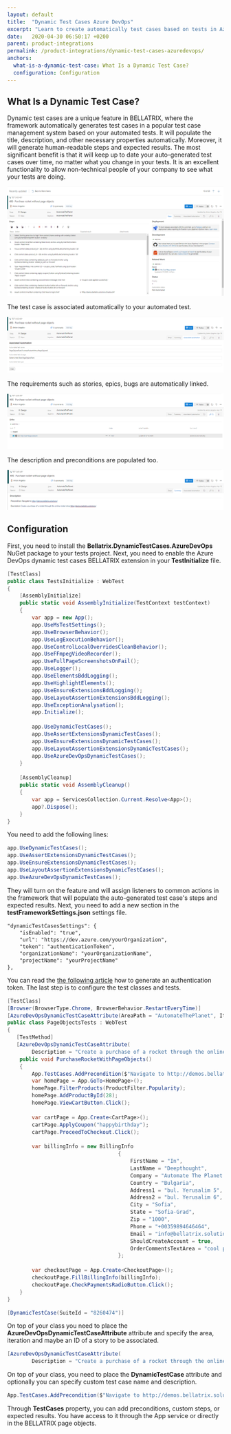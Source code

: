 ```yaml
---
layout: default
title:  "Dynamic Test Cases Azure DevOps"
excerpt: "Learn to create automatically test cases based on tests in Azure DevOps."
date:   2020-04-30 06:50:17 +0200
parent: product-integrations
permalink: /product-integrations/dynamic-test-cases-azuredevops/
anchors:
  what-is-a-dynamic-test-case: What Is a Dynamic Test Case?
  configuration: Configuration
---
```

What Is a Dynamic Test Case?
-------
Dynamic test cases are a unique feature in BELLATRIX, where the framework automatically generates test cases in a popular test case management system based on your automated tests. It will populate the title, description, and other necessary properties automatically. Moreover, it will generate human-readable steps and expected results. The most significant benefit is that it will keep up to date your auto-generated test cases over time, no matter what you change in your tests.
It is an excellent functionality to allow non-technical people of your company to see what your tests are doing.

![Bellatrix](images/dynamic-test-case-azure-devops.png)

The test case is associated automatically to your automated test.

![Bellatrix](images/dynamic-test-cases-azuredevops-associated-automation.png)

The requirements such as stories, epics, bugs are automatically linked.

![Bellatrix](images/dynamic-test-cases-azuredevops-link-requirements.png)

The description and preconditions are populated too.

![Bellatrix](images/dynamic-test-cases-azuredevops-description.png)

Configuration
-------------
First, you need to install the **Bellatrix.DynamicTestCases.AzureDevOps** NuGet package to your tests project.
Next, you need to enable the Azure DevOps dynamic test cases BELLATRIX extension in your **TestInitialize** file.
```csharp
[TestClass]
public class TestsInitialize : WebTest
{
    [AssemblyInitialize]
    public static void AssemblyInitialize(TestContext testContext)
    {
        var app = new App();
        app.UseMsTestSettings();
        app.UseBrowserBehavior();
        app.UseLogExecutionBehavior();
        app.UseControlLocalOverridesCleanBehavior();
        app.UseFFmpegVideoRecorder();
        app.UseFullPageScreenshotsOnFail();
        app.UseLogger();
        app.UseElementsBddLogging();
        app.UseHighlightElements();
        app.UseEnsureExtensionsBddLogging();
        app.UseLayoutAssertionExtensionsBddLogging();
        app.UseExceptionAnalysation();
        app.Initialize();

		app.UseDynamicTestCases();
    	app.UseAssertExtensionsDynamicTestCases();
    	app.UseEnsureExtensionsDynamicTestCases();
    	app.UseLayoutAssertionExtensionsDynamicTestCases();
    	app.UseAzureDevOpsDynamicTestCases();
    }

    [AssemblyCleanup]
    public static void AssemblyCleanup()
    {
        var app = ServicesCollection.Current.Resolve<App>();
        app?.Dispose();
    }
}
```
You need to add the following lines:
```csharp
app.UseDynamicTestCases();
app.UseAssertExtensionsDynamicTestCases();
app.UseEnsureExtensionsDynamicTestCases();
app.UseLayoutAssertionExtensionsDynamicTestCases();
app.UseAzureDevOpsDynamicTestCases();
```
They will turn on the feature and will assign listeners to common actions in the framework that will populate the auto-generated test case's steps and expected results.
Next, you need to add a new section in the **testFrameworkSettings.json** settings file.
```
"dynamicTestCasesSettings": {
    "isEnabled": "true",
    "url": "https://dev.azure.com/yourOrganization",
    "token": "authenticationToken",
    "organizationName": "yourOrganizationName",
    "projectName": "yourProjectName"
},
```
You can read the [the following article](https://docs.microsoft.com/en-us/azure/devops/organizations/accounts/use-personal-access-tokens-to-authenticate?view=azure-devops&tabs=preview-page "following article") how to generate an authentication token.
The last step is to configure the test classes and tests.
```csharp
[TestClass]
[Browser(BrowserType.Chrome, BrowserBehavior.RestartEveryTime)]
[AzureDevOpsDynamicTestCaseAttribute(AreaPath = "AutomateThePlanet", IterationPath = "AutomateThePlanet", RequirementId = "482")]
public class PageObjectsTests : WebTest
{
   [TestMethod]
   [AzureDevOpsDynamicTestCaseAttribute(
        Description = "Create a purchase of a rocket through the online rocket shop http://demos.bellatrix.solutions/")]
    public void PurchaseRocketWithPageObjects()
    {
		App.TestCases.AddPrecondition($"Navigate to http://demos.bellatrix.solutions/");
        var homePage = App.GoTo<HomePage>();
        homePage.FilterProducts(ProductFilter.Popularity);
        homePage.AddProductById(28);
        homePage.ViewCartButton.Click();

        var cartPage = App.Create<CartPage>();
        cartPage.ApplyCoupon("happybirthday");
        cartPage.ProceedToCheckout.Click();

        var billingInfo = new BillingInfo
                                    {
                                        FirstName = "In",
                                        LastName = "Deepthought",
                                        Company = "Automate The Planet Ltd.",
                                        Country = "Bulgaria",
                                        Address1 = "bul. Yerusalim 5",
                                        Address2 = "bul. Yerusalim 6",
                                        City = "Sofia",
                                        State = "Sofia-Grad",
                                        Zip = "1000",
                                        Phone = "+00359894646464",
                                        Email = "info@bellatrix.solutions",
                                        ShouldCreateAccount = true,
                                        OrderCommentsTextArea = "cool product",
                                    };

        var checkoutPage = App.Create<CheckoutPage>();
        checkoutPage.FillBillingInfo(billingInfo);
        checkoutPage.CheckPaymentsRadioButton.Click();
    }
}
```
```csharp
[DynamicTestCase(SuiteId = "8260474")]
```
On top of your class you need to place the **AzureDevOpsDynamicTestCaseAttribute** attribute and specify the area, iteration and maybe an ID of a story to be associated.
```csharp
[AzureDevOpsDynamicTestCaseAttribute(
        Description = "Create a purchase of a rocket through the online rocket shop http://demos.bellatrix.solutions/")]
```
On top of your class, you need to place the **DynamicTestCase** attribute and optionally you can specify custom test case name and description.
```csharp
App.TestCases.AddPrecondition($"Navigate to http://demos.bellatrix.solutions/");
```
Through **TestCases** property, you can add preconditions, custom steps, or expected results. You have access to it through the App service or directly in the BELLATRIX page objects.